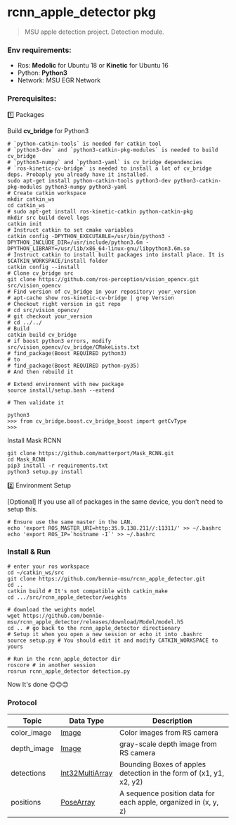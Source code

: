 # rcnn_apple_detector pkg
> MSU apple detection project. 
> Detection module.

### Env requirements: 

* Ros: __Medolic__ for Ubuntu 18 or __Kinetic__ for Ubuntu 16
* Python: __Python3__
* Network: MSU EGR Network

### Prerequisites: 

1️⃣ Packages

Build __cv_bridge__ for Python3

```shell
# `python-catkin-tools` is needed for catkin tool
# `python3-dev` and `python3-catkin-pkg-modules` is needed to build cv_bridge
# `python3-numpy` and `python3-yaml` is cv_bridge dependencies
# `ros-kinetic-cv-bridge` is needed to install a lot of cv_bridge deps. Probaply you already have it installed.
sudo apt-get install python-catkin-tools python3-dev python3-catkin-pkg-modules python3-numpy python3-yaml
# Create catkin workspace
mkdir catkin_ws
cd catkin_ws
# sudo apt-get install ros-kinetic-catkin python-catkin-pkg
mkdir src build devel logs
catkin init
# Instruct catkin to set cmake variables
catkin config -DPYTHON_EXECUTABLE=/usr/bin/python3 -DPYTHON_INCLUDE_DIR=/usr/include/python3.6m -DPYTHON_LIBRARY=/usr/lib/x86_64-linux-gnu/libpython3.6m.so
# Instruct catkin to install built packages into install place. It is $CATKIN_WORKSPACE/install folder
catkin config --install
# Clone cv_bridge src
git clone https://github.com/ros-perception/vision_opencv.git src/vision_opencv
# Find version of cv_bridge in your repository: your_version
# apt-cache show ros-kinetic-cv-bridge | grep Version
# Checkout right version in git repo
# cd src/vision_opencv/
# git checkout your_version
# cd ../../
# Build
catkin build cv_bridge
# if boost python3 errors, modify src/vision_opencv/cv_bridge/CMakeLists.txt 
# find_package(Boost REQUIRED python3)
# to
# find_package(Boost REQUIRED python-py35)
# And then rebuild it

# Extend environment with new package
source install/setup.bash --extend

# Then validate it

python3
>>> from cv_bridge.boost.cv_bridge_boost import getCvType
>>> 
```

Install Mask RCNN

```shell
git clone https://github.com/matterport/Mask_RCNN.git
cd Mask_RCNN 
pip3 install -r requirements.txt
python3 setup.py install
```

2️⃣ Environment Setup

[Optional] If you use all of packages in the same device, you don't need to setup this.

```shell
# Ensure use the same master in the LAN.
echo 'export ROS_MASTER_URI=http:35.9.138.211//:11311/' >> ~/.bashrc 
echo 'export ROS_IP=`hostname -I`' >> ~/.bashrc 
```

### Install & Run

```shell
# enter your ros workspace
cd ~/catkin_ws/src
git clone https://github.com/bennie-msu/rcnn_apple_detector.git
cd ..
catkin build # It's not compatible with catkin_make
cd .../src/rcnn_apple_detector/weights

# download the weights model 
wget https://github.com/bennie-msu/rcnn_apple_detector/releases/download/Model/model.h5
cd .. # go back to the rcnn_apple_detector directionary
# Setup it when you open a new session or echo it into .bashrc
source setup.py # You should edit it and modify CATKIN_WORKSPACE to yours

# Run in the rcnn_apple_detector dir
roscore # in another session
rosrun rcnn_apple_detector detection.py
```

Now It's done 😊😊😊


### Protocol

| Topic       | Data Type                                                    | Description                                                  |
| ----------- | ------------------------------------------------------------ | ------------------------------------------------------------ |
| color_image | [Image](http://docs.ros.org/melodic/api/sensor_msgs/html/msg/Image.html) | Color images from RS camera                                  |
| depth_image | [Image](http://docs.ros.org/melodic/api/sensor_msgs/html/msg/Image.html) | gray-scale depth image from RS camera                        |
| detections  | [Int32MultiArray](http://docs.ros.org/melodic/api/std_msgs/html/msg/Int32MultiArray.html) | Bounding Boxes of apples detection in the form of (x1, y1, x2, y2) |
| positions   | [PoseArray](http://docs.ros.org/melodic/api/geometry_msgs/html/msg/PoseArray.html) | A sequence position data for each apple, organized in (x, y, z) |

